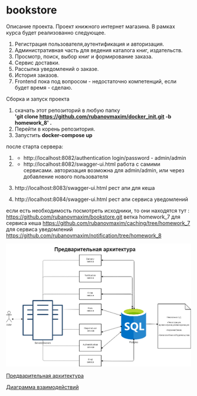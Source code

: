 # bookstore
Описание проeкта.
Проект книжного интернет магазина.
В рамках курса будет реализованно следующее.
1. Регистрация пользователя,аутентификация и авторизация.
2. Административная часть для ведения каталога книг, издательств.
3. Просмотр, поиск, выбор книг и формирование заказа.
4. Сервис доставки.
5. Рассылка уведомлений о заказе.
6. История заказов.
7. Frontend пока под вопросом - недостаточно компетенций, если будет время - сделаю.


Сборка и запуск проекта
1. скачать этот репозиторий в любую папку<br>
  <b>'git clone https://github.com/rubanovmaxim/docker_init.git -b homework_8' .<br></b>
2. Перейти в корень репозитория.
3. Запустить <b>docker-compose up</b>

после старта сервера:
 1. - http://localhost:8082/authentication
    login/password -  admin/admin
 2. - http://localhost:8082/swagger-ui.html
     работа с самими сервисами.
     авторизация возможна  для  admin/admin, или через  добавление нового пользователя 
 3. http://localhost:8083/swagger-ui.html
    рест апи для кеша

 4. http://localhost:8084/swagger-ui.html
    рест апи сервиса уведомлений

если есть необходимость посмотреть исходники, то они находятся тут :
       https://github.com/rubanovmaxim/bookstore.git ветка homework_7
       для сервиса кеша 
       https://github.com/rubanovmaxim/caching/tree/homework_7
       для сервиса уведомлений 
       https://github.com/rubanovmaxim/notification/tree/homework_8
       

![alt text](Architecture_v1.png)

[Предварительная архитектура](Architecture_v1.png)

[Диаграмма взаимодействий](BookStore.png)




